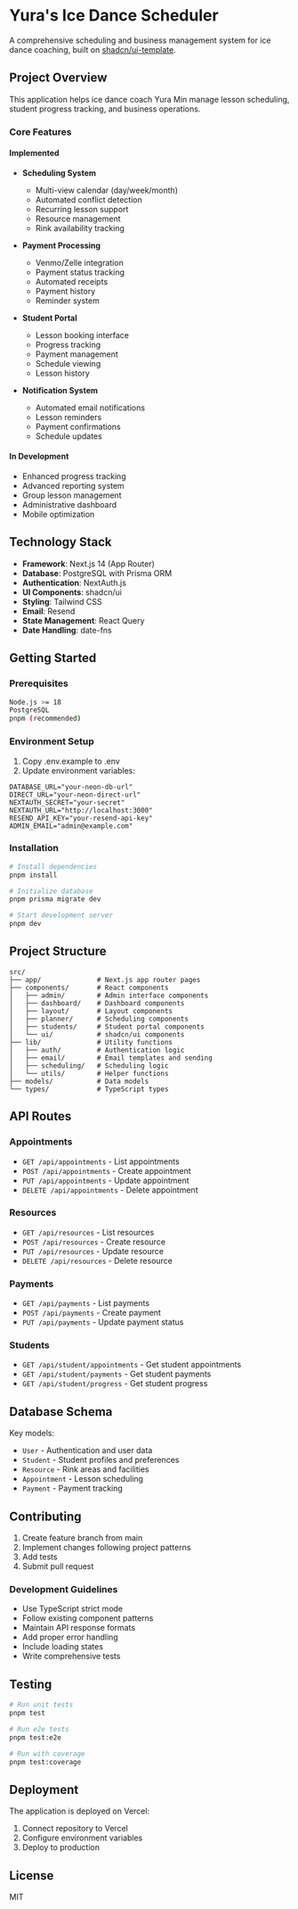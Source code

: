 # Yura's Ice Dance Scheduler

A comprehensive scheduling and business management system for ice dance coaching, built on [shadcn/ui-template](https://github.com/shadcn/next-template).

## Project Overview

This application helps ice dance coach Yura Min manage lesson scheduling, student progress tracking, and business operations.

### Core Features

#### Implemented
- **Scheduling System**
  - Multi-view calendar (day/week/month)
  - Automated conflict detection
  - Recurring lesson support
  - Resource management
  - Rink availability tracking

- **Payment Processing**
  - Venmo/Zelle integration
  - Payment status tracking
  - Automated receipts
  - Payment history
  - Reminder system

- **Student Portal**
  - Lesson booking interface
  - Progress tracking
  - Payment management
  - Schedule viewing
  - Lesson history

- **Notification System**
  - Automated email notifications
  - Lesson reminders
  - Payment confirmations
  - Schedule updates

#### In Development
- Enhanced progress tracking
- Advanced reporting system
- Group lesson management
- Administrative dashboard
- Mobile optimization

## Technology Stack

- **Framework**: Next.js 14 (App Router)
- **Database**: PostgreSQL with Prisma ORM
- **Authentication**: NextAuth.js
- **UI Components**: shadcn/ui
- **Styling**: Tailwind CSS
- **Email**: Resend
- **State Management**: React Query
- **Date Handling**: date-fns

## Getting Started

### Prerequisites

```bash
Node.js >= 18
PostgreSQL
pnpm (recommended)
```

### Environment Setup

1. Copy .env.example to .env
2. Update environment variables:
```env
DATABASE_URL="your-neon-db-url"
DIRECT_URL="your-neon-direct-url"
NEXTAUTH_SECRET="your-secret"
NEXTAUTH_URL="http://localhost:3000"
RESEND_API_KEY="your-resend-api-key"
ADMIN_EMAIL="admin@example.com"
```

### Installation

```bash
# Install dependencies
pnpm install

# Initialize database
pnpm prisma migrate dev

# Start development server
pnpm dev
```

## Project Structure

```
src/
├── app/              # Next.js app router pages
├── components/       # React components
│   ├── admin/        # Admin interface components
│   ├── dashboard/    # Dashboard components
│   ├── layout/       # Layout components
│   ├── planner/      # Scheduling components
│   ├── students/     # Student portal components
│   └── ui/           # shadcn/ui components
├── lib/              # Utility functions
│   ├── auth/         # Authentication logic
│   ├── email/        # Email templates and sending
│   ├── scheduling/   # Scheduling logic
│   └── utils/        # Helper functions
├── models/           # Data models
└── types/            # TypeScript types
```

## API Routes

### Appointments
- `GET /api/appointments` - List appointments
- `POST /api/appointments` - Create appointment
- `PUT /api/appointments` - Update appointment
- `DELETE /api/appointments` - Delete appointment

### Resources
- `GET /api/resources` - List resources
- `POST /api/resources` - Create resource
- `PUT /api/resources` - Update resource
- `DELETE /api/resources` - Delete resource

### Payments
- `GET /api/payments` - List payments
- `POST /api/payments` - Create payment
- `PUT /api/payments` - Update payment status

### Students
- `GET /api/student/appointments` - Get student appointments
- `GET /api/student/payments` - Get student payments
- `GET /api/student/progress` - Get student progress

## Database Schema

Key models:
- `User` - Authentication and user data
- `Student` - Student profiles and preferences
- `Resource` - Rink areas and facilities
- `Appointment` - Lesson scheduling
- `Payment` - Payment tracking

## Contributing

1. Create feature branch from main
2. Implement changes following project patterns
3. Add tests
4. Submit pull request

### Development Guidelines

- Use TypeScript strict mode
- Follow existing component patterns
- Maintain API response formats
- Add proper error handling
- Include loading states
- Write comprehensive tests

## Testing

```bash
# Run unit tests
pnpm test

# Run e2e tests
pnpm test:e2e

# Run with coverage
pnpm test:coverage
```

## Deployment

The application is deployed on Vercel:

1. Connect repository to Vercel
2. Configure environment variables
3. Deploy to production

## License

MIT
